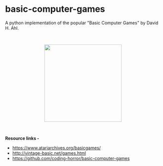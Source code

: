 # basic-computer-games
A python implementation of the popular "Basic Computer Games" by David H. Ahl.

<br>

<p align="center">
<img src="https://www.atariarchives.org/basicgames/pages/pagecover.jpg" width="250" text="Image from atariarchives.org">
</p>

<br>

__Resource links -__
- https://www.atariarchives.org/basicgames/
- http://vintage-basic.net/games.html
- https://github.com/coding-horror/basic-computer-games